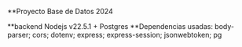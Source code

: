 **Proyecto Base de Datos 2024

**backend Nodejs v22.5.1 + Postgres
**Dependencias usadas: body-parser; cors; dotenv; express; express-session; jsonwebtoken; pg
